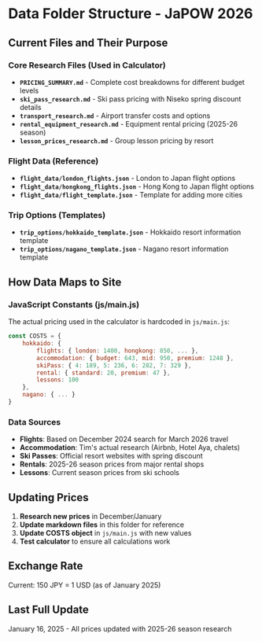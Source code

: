 # Data Folder Structure - JaPOW 2026

## Current Files and Their Purpose

### Core Research Files (Used in Calculator)
- **`PRICING_SUMMARY.md`** - Complete cost breakdowns for different budget levels
- **`ski_pass_research.md`** - Ski pass pricing with Niseko spring discount details
- **`transport_research.md`** - Airport transfer costs and options
- **`rental_equipment_research.md`** - Equipment rental pricing (2025-26 season)
- **`lesson_prices_research.md`** - Group lesson pricing by resort

### Flight Data (Reference)
- **`flight_data/london_flights.json`** - London to Japan flight options
- **`flight_data/hongkong_flights.json`** - Hong Kong to Japan flight options
- **`flight_data/flight_template.json`** - Template for adding more cities

### Trip Options (Templates)
- **`trip_options/hokkaido_template.json`** - Hokkaido resort information template
- **`trip_options/nagano_template.json`** - Nagano resort information template

## How Data Maps to Site

### JavaScript Constants (js/main.js)
The actual pricing used in the calculator is hardcoded in `js/main.js`:

```javascript
const COSTS = {
    hokkaido: {
        flights: { london: 1400, hongkong: 850, ... },
        accommodation: { budget: 643, mid: 950, premium: 1248 },
        skiPass: { 4: 189, 5: 236, 6: 282, 7: 329 },
        rental: { standard: 20, premium: 47 },
        lessons: 100
    },
    nagano: { ... }
}
```

### Data Sources
- **Flights**: Based on December 2024 search for March 2026 travel
- **Accommodation**: Tim's actual research (Airbnb, Hotel Aya, chalets)
- **Ski Passes**: Official resort websites with spring discount
- **Rentals**: 2025-26 season prices from major rental shops
- **Lessons**: Current season prices from ski schools

## Updating Prices

1. **Research new prices** in December/January
2. **Update markdown files** in this folder for reference
3. **Update COSTS object** in `js/main.js` with new values
4. **Test calculator** to ensure all calculations work

## Exchange Rate
Current: 150 JPY = 1 USD (as of January 2025)

## Last Full Update
January 16, 2025 - All prices updated with 2025-26 season research